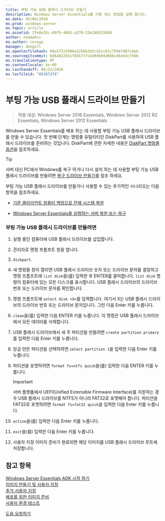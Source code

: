 ```yaml
---
title: 부팅 가능 USB 플래시 드라이브 만들기
description: Windows Server Essentials를 사용 하는 방법을 설명 합니다.
ms.date: 05/04/2018
ms.prod: windows-server
ms.topic: article
ms.assetid: 2fe8e35c-69f9-40b3-a270-22e2402510d8
author: nnamuhcs
ms.author: coreyp
manager: dongill
ms.openlocfilehash: 69a57333990a225663d2cd3cc61c75947d07cdab
ms.sourcegitcommit: 6d6a0225b1f83b71fcb494b94d666cd5e54c7566
ms.translationtype: MT
ms.contentlocale: ko-KR
ms.lasthandoff: 06/23/2020
ms.locfileid: "85267374"
---
```

# <a name="create-a-bootable-usb-flash-drive"></a>부팅 가능 USB 플래시 드라이브 만들기

>적용 대상: Windows Server 2016 Essentials, Windows Server 2012 R2 Essentials, Windows Server 2012 Essentials

Windows Server Essentials를 배포 하는 데 사용할 부팅 가능 USB 플래시 드라이브를 만들 수 있습니다. 첫 번째 단계는 명령줄 유틸리티인 DiskPart를 사용하여 USB 플래시 드라이브를 준비하는 것입니다. DiskPart에 관한 자세한 내용은 [DiskPart 명령줄 옵션](https://go.microsoft.com/fwlink/?LinkId=207073)을 참조하세요.  


> [!TIP]
> 서버 대신 PC에서 Windows를 복구 하거나 다시 설치 하는 데 사용할 부팅 가능 USB 플래시 드라이브를 만들려면 [복구 드라이브 만들기](https://support.microsoft.com/help/4026852/windows-create-a-recovery-drive)를 참조 하세요.
  
 부팅 가능 USB 플래시 드라이브를 만들거나 사용할 수 있는 추가적인 시나리오는 다음 항목을 참조하세요.  
  
-   [기존 클라이언트 컴퓨터 백업으로 전체 시스템 복원](../manage/restore-a-full-system-from-an-existing-client-computer-backup.md)  
  
-   [Windows Server Essentials를 실행하는 서버 복원 또는 복구](../manage/restore-or-repair-your-server-running-windows-server-essentials.md)  

  
### <a name="to-create-a-bootable-usb-flash-drive"></a>부팅 가능 USB 플래시 드라이브를 만들려면  
  
1.  실행 중인 컴퓨터에 USB 플래시 드라이브를 삽입합니다.  
  
2.  관리자로 명령 프롬프트 창을 엽니다.  
  
3.  `diskpart`.  
  
4.  새 명령줄 창이 열리면 USB 플래시 드라이브 숫자 또는 드라이브 문자를 결정하고 명령 프롬프트에 `list disk`을(를) 입력한 후 ENTER를 클릭합니다. `list disk` 명령이 컴퓨터에 있는 모든 디스크를 표시합니다. USB 플래시 드라이브의 드라이브 번호 또는 드라이브 문자를 확인합니다.  
  
5.  명령 프롬프트에 `select disk <X>`를 입력합니다. 여기서 X는 USB 플래시 드라이브의 드라이브 번호 또는 드라이브 문자입니다. 그런 다음 Enter 키를 누릅니다.  
  
6.  `clean`을(를) 입력한 다음 ENTER 키를 누릅니다. 이 명령은 USB 플래시 드라이브에서 모든 데이터를 삭제합니다.  
  
7.  USB 플래시 드라이브에서 새 주 파티션을 만들려면 `create partition primary`를 입력한 다음 Enter 키를 누릅니다.  
  
8.  방금 만든 파티션을 선택하려면 `select partition 1`을 입력한 다음 Enter 키를 누릅니다.  
  
9. 파티션을 포맷하려면 `format fs=ntfs quick`을(를) 입력한 다음 ENTER 키를 누릅니다.  
  
    > [!IMPORTANT]
    >  서버 플랫폼에서 UEFI(Unified Extensible Firmware Interface)를 지원하는 경우 USB 플래시 드라이브를 NTFS가 아니라 FAT32로 포맷해야 합니다. 파티션을 FAT32로 포맷하려면 `format fs=fat32 quick`을 입력한 다음 Enter 키를 누릅니다.  
  
10. `active`을(를) 입력한 다음 Enter 키를 누릅니다.  
  
11. `exit`을(를) 입력한 다음 Enter 키를 누릅니다.  
  
12. 사용자 지정 이미지 준비가 완료되면 해당 이미지를 USB 플래시 드라이브 루트에 저장합니다.  
  
## <a name="see-also"></a>참고 항목  

 [Windows Server Essentials ADK 시작 하기](Getting-Started-with-the-Windows-Server-Essentials-ADK.md)   
 [이미지 만들기 및 사용자 지정](Creating-and-Customizing-the-Image.md)   
 [추가 사용자 지정](Additional-Customizations.md)   
 [배포를 위한 이미지 준비](Preparing-the-Image-for-Deployment.md)   
 [사용자 환경 테스트](Testing-the-Customer-Experience.md)     

 [도움 요청하기](https://windows.microsoft.com/windows/support)
